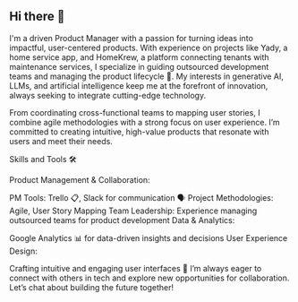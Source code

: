 ## Hi there 👋


I'm a driven Product Manager with a passion for turning ideas into impactful, user-centered products. With experience on projects like Yady, a home service app, and HomeKrew, a platform connecting tenants with maintenance services, I specialize in guiding outsourced development teams and managing the product lifecycle 🌟. My interests in generative AI, LLMs, and artificial intelligence keep me at the forefront of innovation, always seeking to integrate cutting-edge technology.

From coordinating cross-functional teams to mapping user stories, I combine agile methodologies with a strong focus on user experience. I’m committed to creating intuitive, high-value products that resonate with users and meet their needs.

Skills and Tools 🛠️

Product Management & Collaboration:

PM Tools: Trello 📋, Slack for communication 🗣️
Project Methodologies: Agile, User Story Mapping
Team Leadership: Experience managing outsourced teams for product development
Data & Analytics:

Google Analytics 📊 for data-driven insights and decisions
User Experience Design:

Crafting intuitive and engaging user interfaces 🎨
I’m always eager to connect with others in tech and explore new opportunities for collaboration. Let’s chat about building the future together!

